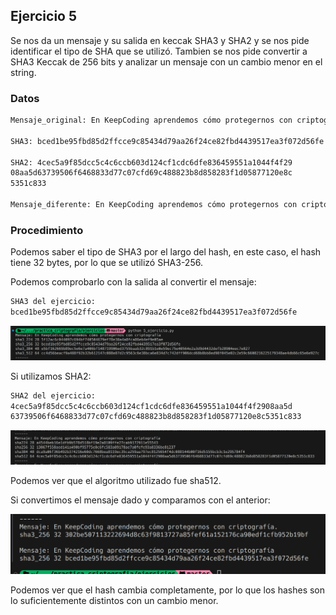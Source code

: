 ## Ejercicio 5

Se nos da un mensaje y su salida en keccak SHA3 y SHA2 y se nos pide identificar el tipo de SHA que se utilizó. 
Tambien se nos pide convertir a SHA3 Keccak de 256 bits y analizar un mensaje con un cambio menor en el string.

### Datos

```bash
Mensaje_original: En KeepCoding aprendemos cómo protegernos con criptografía

SHA3: bced1be95fbd85d2ffcce9c85434d79aa26f24ce82fbd4439517ea3f072d56fe

SHA2: 4cec5a9f85dcc5c4c6ccb603d124cf1cdc6dfe836459551a1044f4f29
08aa5d63739506f6468833d77c07cfd69c488823b8d858283f1d05877120e8c
5351c833

Mensaje_diferente: En KeepCoding aprendemos cómo protegernos con criptografía.
```

### Procedimiento


Podemos saber el tipo de SHA3 por el largo del hash, en este caso, el hash tiene 32 bytes, por lo que se utilizó SHA3-256.

Podemos comprobarlo con la salida al convertir el mensaje:

```bash
SHA3 del ejercicio: 
bced1be95fbd85d2ffcce9c85434d79aa26f24ce82fbd4439517ea3f072d56fe
```

![Ejercicio 5](./imgs/5.png)

Si utilizamos SHA2:

```bash
SHA2 del ejercicio: 
4cec5a9f85dcc5c4c6ccb603d124cf1cdc6dfe836459551a1044f4f2908aa5d
63739506f6468833d77c07cfd69c488823b8d858283f1d05877120e8c5351c833
```

![Ejercicio 5](./imgs/5b.png)

Podemos ver que el algoritmo utilizado fue sha512.

Si convertimos el mensaje dado y comparamos con el anterior:

![Ejercicio 5](./imgs/5c.png)

Podemos ver que el hash cambia completamente, por lo que los hashes son lo suficientemente distintos con un cambio menor.
